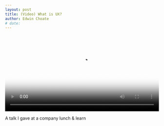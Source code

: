```yaml
---
layout: post
title: (Video) What is UX?
author: Edwin Choate
# date: 
---
```


<video poster="/assets/img/blog/poster-what-is-ux.png" width="100%" controls>
    <source src="/assets/videos/what-is-ux.mp4" type="video/mp4">
</video>

A talk I gave at a company lunch & learn
